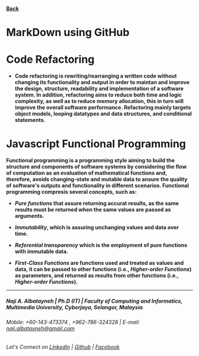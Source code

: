 [**Back**](https://naji-albatayneh.github.io/reading-notes)

# MarkDown using GitHub


# Code Refactoring

- **Code refactoring is rewriting/rearranging a written code without changing its functionality and output in order to maintan and improve the design, structure, readability and implementation of a software system. In addition, refactoring aims to reduce both time and logic complexity, as well as to reduce memory allocation, this in turn will improve the overall software performance. Refactoring mainly targets object models, looping datatypes and data structures, and conditional statements.**


# Javascript Functional Programming

**Functional programming is a programming style aiming to build the structure and components of software systems by considering the flow of computation as an evaluation of mathematical functions and, therefore, avoids changing-state and mutable data to ansure the quality of software's outputs and functionality in different scenarios. Functional programming  compresis several concepts, such as:**

- **_Pure functions_ that assure returning accurat results, as the same results must be returned when the same values are passed as arguments.**

- **_Immutability_, which is assuring unchanging values and data over time.**

- **_Referential transparency_ which is the employment of pure functions with immutable data.**

- **_First-Class Functions_ are functions used and treated as values and data, it can be passed to other functions (i.e., _Higher-order Functions_) as parameters, and returned as results from other functions (i.e., _Higher-order Functions_).**


________________________________________________________
##### Naji A. Albatayneh | Ph.D (IT) | Faculty of Computing and Informatics, Multimedia University, Cyberjaya, Selangor, Malaysia

###### Mobile: +60-143-473374 , +962-786-324328 | E-mail: naji.albatayneh@gmail.com

###### Let's Connect on [LinkedIn](https://www.linkedin.com/in/naji-a-albatayneh/) | [Github](https://github.com/naji-albatayneh) | [Facebook](https://web.facebook.com/naji.albatayneh/)
